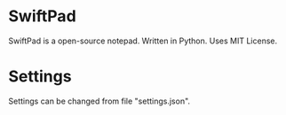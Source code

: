 # SwiftPad
SwiftPad is a open-source notepad. Written in Python. Uses MIT License.

# Settings
Settings can be changed from file "settings.json".
